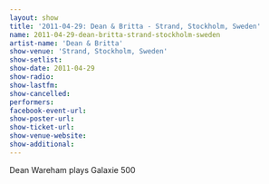 ```yaml
---
layout: show
title: '2011-04-29: Dean & Britta - Strand, Stockholm, Sweden'
name: 2011-04-29-dean-britta-strand-stockholm-sweden
artist-name: 'Dean & Britta'
show-venue: 'Strand, Stockholm, Sweden'
show-setlist: 
show-date: 2011-04-29
show-radio: 
show-lastfm: 
show-cancelled: 
performers: 
facebook-event-url: 
show-poster-url: 
show-ticket-url: 
show-venue-website: 
show-additional: 
---
```


Dean Wareham plays Galaxie 500
